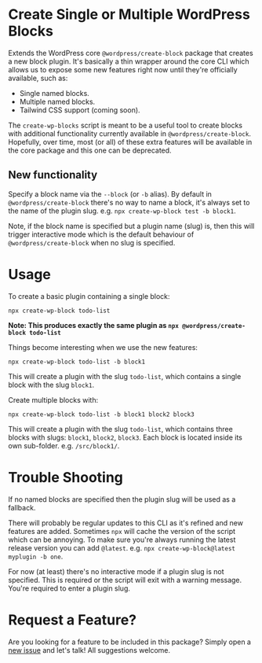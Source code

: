 # Create Single or Multiple WordPress Blocks

Extends the WordPress core `@wordpress/create-block` package that creates a new block plugin. It's basically a thin wrapper around the core CLI which allows us to expose some new features right now until they're officially available, such as:

- Single named blocks.
- Multiple named blocks.
- Tailwind CSS support (coming soon).

The `create-wp-blocks` script is meant to be a useful tool to create blocks with additional functionality currently available in `@wordpress/create-block`. Hopefully, over time, most (or all) of these extra features will be available in the core package and this one can be deprecated.
## New functionality
Specify a block name via the `--block` (or `-b` alias). By default in `@wordpress/create-block` there's no way to name a block, it's always set to the name of the plugin slug. e.g. `npx create-wp-block test -b block1`.

Note, if the block name is specified but a plugin name (slug) is, then this will trigger interactive mode which is the default behaviour of `@wordpress/create-block` when no slug is specified.

# Usage

To create a basic plugin containing a single block:

`npx create-wp-block todo-list`

**Note: This produces exactly the same plugin as `npx @wordpress/create-block todo-list`**

Things become interesting when we use the new features:

`npx create-wp-block todo-list -b block1`

This will create a plugin with the slug `todo-list`, which contains a single block with the slug `block1`.

Create multiple blocks with:

`npx create-wp-block todo-list -b block1 block2 block3`

This will create a plugin with the slug `todo-list`, which contains three blocks with slugs: `block1`, `block2`, `block3`. Each block is located inside its own sub-folder. e.g. `/src/block1/`.

# Trouble Shooting

If no named blocks are specified then the plugin slug will be used as a fallback.

There will probably be regular updates to this CLI as it's refined and new features are added. Sometimes `npx` will cache the version of the script which can be annoying. To make sure you're always running the latest release version you can add `@latest`. e.g. `npx create-wp-block@latest myplugin -b one`.

For now (at least) there's no interactive mode if a plugin slug is not specified. This is required or the script will exit with a warning message. You're required to enter a plugin slug.
# Request a Feature?

Are you looking for a feature to be included in this package? Simply open a [new issue](https://github.com/dgwyer/create-wp-block/issues) and let's talk! All suggestions welcome.
